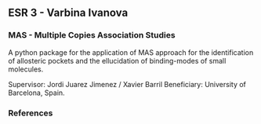 ## ESR 3 - Varbina Ivanova
### MAS - Multiple Copies Association Studies
A python package for the application of MAS approach for the identification of allosteric pockets and the ellucidation of binding-modes of small molecules. 

Supervisor: Jordi Juarez Jimenez / Xavier Barril
Beneficiary: University of Barcelona, Spain.  

### References

